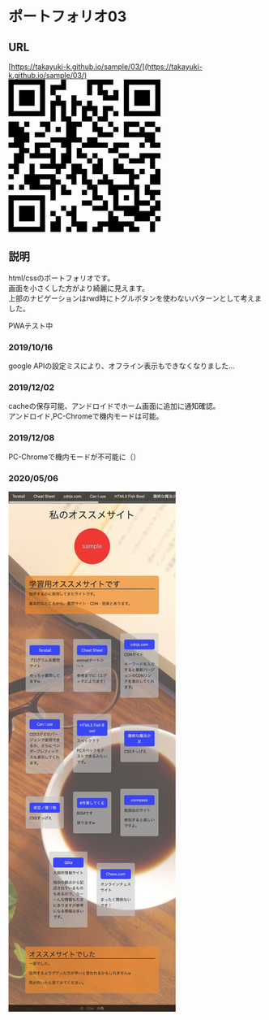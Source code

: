 # ポートフォリオ03

## URL
[https://takayuki-k.github.io/sample/03/](https://takayuki-k.github.io/sample/03/)  
![QR](./readMeImg/GR.jpg)  

## 説明
html/cssのポートフォリオです。  
画面を小さくした方がより綺麗に見えます。  
上部のナビゲーションはrwd時にトグルボタンを使わないパターンとして考えました。  

PWAテスト中  

### 2019/10/16  
google APIの設定ミスにより、オフライン表示もできなくなりました...  

### 2019/12/02  
cacheの保存可能、アンドロイドでホーム画面に追加に通知確認。  
アンドロイド,PC-Chromeで機内モードは可能。  

### 2019/12/08  
PC-Chromeで機内モードが不可能に（）  

### 2020/05/06


![index](./readMeImg/index-01.jpg)